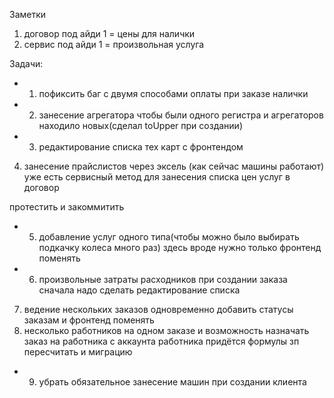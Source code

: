 Заметки 

1) договор под айди 1 = цены для налички 
2) сервис под айди 1 = произвольная услуга 





Задачи:
+    1) пофиксить баг с двумя способами оплаты при заказе налички
+    2) занесение агрегатора чтобы были одного регистра и агрегаторов находило новых(сделал toUpper при создании)
+   3) редактирование списка тех карт с фронтендом
    
4) занесение прайслистов через эксель (как сейчас машины работают)
    уже есть сервисный метод для занесения списка цен услуг в договор



протестить и закоммитить


+   5) добавление услуг одного типа(чтобы можно было выбирать подкачку колеса много раз)
    здесь вроде нужно только фронтенд поменять
+   6) произвольные затраты расходников при создании заказа
    сначала надо сделать редактирование списка
7) ведение нескольких заказов одновременно
    добавить статусы заказам и фронтенд поменять
8) несколько работников на одном заказе и возможность назначать заказ на работника с аккаунта работника
    придётся формулы зп пересчитать и миграцию
+   9) убрать обязательное занесение машин при создании клиента    